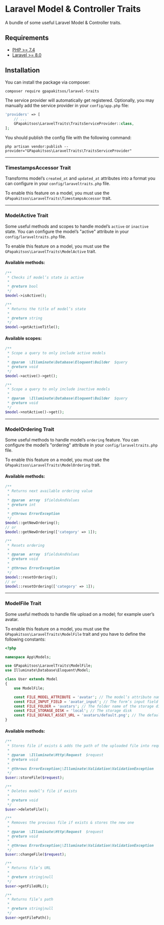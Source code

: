 # Laravel Model & Controller Traits
A bundle of some useful Laravel Model & Controller traits.

## Requirements
- [PHP >= 7.4](https://www.php.net/)
- [Laravel >= 8.0](https://laravel.com/)

## Installation
You can install the package via composer:
```bash
composer require gpapakitsos/laravel-traits
```

The service provider will automatically get registered. Optionally, you may manually add the service provider in your `config/app.php` file:
```php
'providers' => [
    // ...
    GPapakitsos\LaravelTraits\TraitsServiceProvider::class,
];
```

You should publish the config file with the following command:
```shell
php artisan vendor:publish --provider="GPapakitsos\LaravelTraits\TraitsServiceProvider"
```

---
### TimestampsAccessor Trait
Transforms model’s `created_at` and `updated_at` attributes into a format you can configure in your `config/laraveltraits.php` file.

To enable this feature on a model, you must use the `GPapakitsos\LaravelTraits\TimestampsAccessor` trait.

---
### ModelActive Trait
Some useful methods and scopes to handle model’s `active` or `inactive` state. You can configure the model’s "active" attribute in your `config/laraveltraits.php` file.

To enable this feature on a model, you must use the `GPapakitsos\LaravelTraits\ModelActive` trait.
#### Available methods:
```php
/**
 * Checks if model’s state is active
 *
 * @return bool
 */
$model->isActive();
```
```php
/**
 * Returns the title of model’s state
 *
 * @return string
 */
$model->getActiveTitle();
```

#### Available scopes:
```php
/**
 * Scope a query to only include active models
 *
 * @param  \Illuminate\Database\Eloquent\Builder  $query
 * @return void
 */
$model->active()->get();
```
```php
/**
 * Scope a query to only include inactive models
 *
 * @param  \Illuminate\Database\Eloquent\Builder  $query
 * @return void
 */
$model->notActive()->get();
```

---
### ModelOrdering Trait
Some useful methods to handle model’s `ordering` feature. You can configure the model’s "ordering" attribute in your `config/laraveltraits.php` file.

To enable this feature on a model, you must use the `GPapakitsos\LaravelTraits\ModelOrdering` trait.
#### Available methods:
```php
/**
 * Returns next available ordering value
 *
 * @param  array  $fieldsAndValues
 * @return int
 *
 * @throws ErrorException
 */
$model::getNewOrdering();
// or
$model::getNewOrdering(['category' => 1]);
```
```php
/**
 * Resets ordering
 *
 * @param  array  $fieldsAndValues
 * @return void
 *
 * @throws ErrorException
 */
$model::resetOrdering();
// or
$model::resetOrdering(['category' => 1]);
```

---
### ModelFile Trait
Some useful methods to handle file upload on a model; for example user’s avatar.

To enable this feature on a model, you must use the `GPapakitsos\LaravelTraits\ModelFile` trait and you have to define the following constants:
```php
<?php

namespace App\Models;

use GPapakitsos\LaravelTraits\ModelFile;
use Illuminate\Database\Eloquent\Model;

class User extends Model
{
    use ModelFile;

    const FILE_MODEL_ATTRIBUTE = 'avatar'; // The model’s attribute name
    const FILE_INPUT_FIELD = 'avatar_input'; // The form’s input field name
    const FILE_FOLDER = 'avatars'; // The folder name of the storage disk
    const FILE_STORAGE_DISK = 'local'; // The storage disk
    const FILE_DEFAULT_ASSET_URL = 'avatars/default.png'; // The default asset if file does not exist
}
```

#### Available methods:
```php
/**
 * Stores file if exists & adds the path of the uploaded file into request object
 *
 * @param  \Illuminate\Http\Request  $request
 * @return void
 *
 * @throws ErrorException|\Illuminate\Validation\ValidationException
 */
$user::storeFile($request);
```
```php
/**
 * Deletes model’s file if exists
 *
 * @return void
 */
$user->deleteFile();
```
```php
/**
 * Removes the previous file if exists & stores the new one
 *
 * @param  \Illuminate\Http\Request  $request
 * @return void
 *
 * @throws ErrorException|\Illuminate\Validation\ValidationException
 */
$user::changeFile($request);
```
```php
/**
 * Returns file’s URL
 *
 * @return string|null
 */
$user->getFileURL();
```
```php
/**
 * Returns file’s path
 *
 * @return string|null
 */
$user->getFilePath();
```
